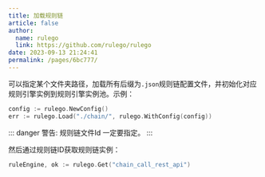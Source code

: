 ```yaml
---
title: 加载规则链
article: false
author: 
  name: rulego
  link: https://github.com/rulego/rulego
date: 2023-09-13 21:24:41
permalink: /pages/6bc777/
---
```


可以指定某个文件夹路径，加载所有后缀为`.json`规则链配置文件，并初始化对应规则引擎实例到规则引擎实例池。示例：

```go
config := rulego.NewConfig()
err := rulego.Load("./chain/", rulego.WithConfig(config))
```

::: danger 警告:
规则链文件Id 一定要指定。
:::

然后通过规则链ID获取规则链实例：
```go
ruleEngine, ok := rulego.Get("chain_call_rest_api")
```